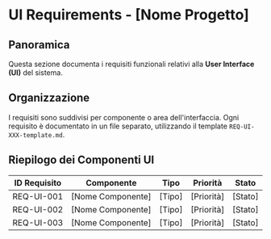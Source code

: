 # UI Requirements - [Nome Progetto]

## Panoramica

Questa sezione documenta i requisiti funzionali relativi alla **User Interface (UI)** del sistema.

## Organizzazione

I requisiti sono suddivisi per componente o area dell'interfaccia. Ogni requisito è documentato in un file separato, utilizzando il template `REQ-UI-XXX-template.md`.

## Riepilogo dei Componenti UI

| ID Requisito | Componente | Tipo | Priorità | Stato |
|--------------|-----------|------|----------|-------|
| REQ-UI-001   | [Nome Componente] | [Tipo] | [Priorità] | [Stato] |
| REQ-UI-002   | [Nome Componente] | [Tipo] | [Priorità] | [Stato] |
| REQ-UI-003   | [Nome Componente] | [Tipo] | [Priorità] | [Stato] |
